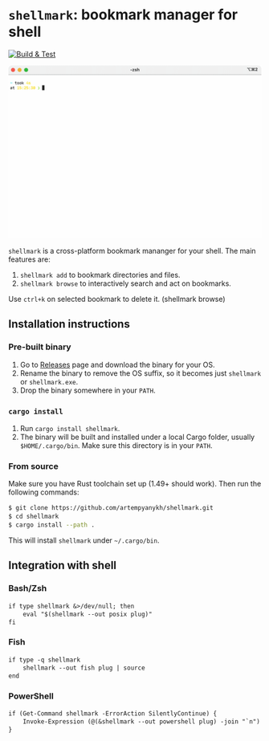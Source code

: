 # `shellmark`: bookmark manager for shell

[![Build & Test](https://github.com/artempyanykh/shellmark/actions/workflows/push.yml/badge.svg?branch=main)](https://github.com/artempyanykh/shellmark/actions/workflows/push.yml)

<img src="./assets/shellmark.gif" alt="Shellmark demonstration: CLI and TUI"/>

`shellmark` is a cross-platform bookmark mananger for your shell. 
The main features are:
1. `shellmark add` to bookmark directories and files.
2. `shellmark browse` to interactively search and act on bookmarks.

Use `ctrl+k` on selected bookmark to delete it. (shellmark browse)

## Installation instructions

### Pre-built binary

1. Go to [Releases](https://github.com/artempyanykh/shellmark/releases) page
   and download the binary for your OS.
2. Rename the binary to remove the OS suffix, so it becomes just `shellmark`
   or `shellmark.exe`.
3. Drop the binary somewhere in your `PATH`.

### `cargo install`

1. Run `cargo install shellmark`.
2. The binary will be built and installed under a local Cargo folder, usually `$HOME/.cargo/bin`. 
   Make sure this directory is in your `PATH`.

### From source

Make sure you have Rust toolchain set up (1.49+ should work). Then run the following commands:

```bash
$ git clone https://github.com/artempyanykh/shellmark.git
$ cd shellmark
$ cargo install --path .
```
This will install `shellmark` under `~/.cargo/bin`.

## Integration with shell

### Bash/Zsh

```
if type shellmark &>/dev/null; then
    eval "$(shellmark --out posix plug)"
fi
```

### Fish

```
if type -q shellmark
    shellmark --out fish plug | source
end
```

### PowerShell

```
if (Get-Command shellmark -ErrorAction SilentlyContinue) {
    Invoke-Expression (@(&shellmark --out powershell plug) -join "`n")
}
```
